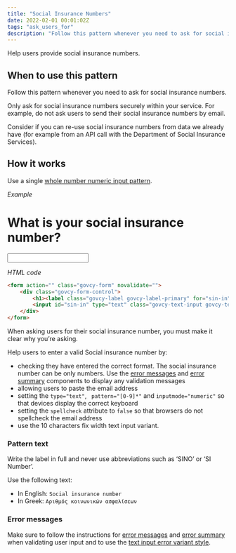 ```yaml
---
title: "Social Insurance Numbers"
date: 2022-02-01 00:01:02Z
tags: "ask_users_for"
description: "Follow this pattern whenever you need to ask for social insurance numbers."
---
```

Help users provide social insurance numbers. 

## When to use this pattern
Follow this pattern whenever you need to ask for social insurance numbers.

Only ask for social insurance numbers securely within your service. For example, do not ask users to send their social insurance numbers by email.

Consider if you can re-use social insurance numbers from data we already have (for example from an API call with the Department of Social Insurance Services).  

## How it works
Use a single [whole number numeric input pattern](../numeric_inputs/#whole-numbers). 

*Example*
<div class="govcy-container govcy-p-4 govcy-br-1 govcy-br-standard govcy-mb-4">
<div class="govcy-form">
    <div class="govcy-form-control">
        <h1><label class="govcy-label govcy-label-primary" for="sin-in">What is your social insurance number?</label></h1>
        <input id="sin-in" type="text" class="govcy-text-input govcy-text-input-char_10" spellcheck="false" pattern="[0-9]*" inputmode="numeric" >
    </div>
</div>
</div>

*HTML code*
```html
<form action="" class="govcy-form" novalidate="">
    <div class="govcy-form-control">
        <h1><label class="govcy-label govcy-label-primary" for="sin-in">What is your social insurance number?</label></h1>
        <input id="sin-in" type="text" class="govcy-text-input govcy-text-input-char_10" spellcheck="false" pattern="[0-9]*" inputmode="numeric" >
    </div>
</form>
```
When asking users for their social insurance number, you must make it clear why you’re asking.

Help users to enter a valid Social insurance number by:
- checking they have entered the correct format. The social insurance number can be only numbers. Use the [error messages](../../components/error_message) and [error summary](../../components/error_summary) components to display any validation messages
- allowing users to paste the email address
- setting the `type="text"`, ` pattern="[0-9]*"` and `inputmode="numeric"` so that devices display the correct keyboard
- setting the `spellcheck` attribute to `false` so that browsers do not spellcheck the email address
- use the 10 characters fix width text input variant.

### Pattern text
Write the label in full and never use abbreviations such as ‘SINO’ or ‘SI Number’.

Use the following text:
- In English: `Social insurance number`
- In Greek: `Αριθμός κοινωνικών ασφαλίσεων`

### Error messages
Make sure to follow the instructions for [error messages](../../components/error_message) and [error summary](../../components/error_summary) when validating user input and to use the [text input error variant style](../../components/text_input/#error-messages).

